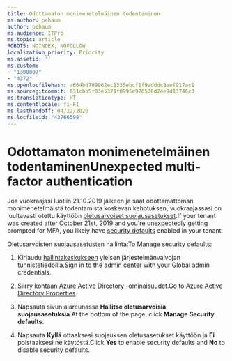 ```yaml
---
title: Odottamaton monimenetelmäinen todentaminen
ms.author: pebaum
author: pebaum
ms.audience: ITPro
ms.topic: article
ROBOTS: NOINDEX, NOFOLLOW
localization_priority: Priority
ms.assetid: ''
ms.custom:
- "1300007"
- "4372"
ms.openlocfilehash: a664bd709062ec1335ebcf1f9adddc8aef917ac1
ms.sourcegitcommit: 631cbb5f03e5371f0995e976536d24e9d13746c3
ms.translationtype: HT
ms.contentlocale: fi-FI
ms.lasthandoff: 04/22/2020
ms.locfileid: "43766598"
---
```

# <a name="unexpected-multi-factor-authentication"></a><span data-ttu-id="d7539-102">Odottamaton monimenetelmäinen todentaminen</span><span class="sxs-lookup"><span data-stu-id="d7539-102">Unexpected multi-factor authentication</span></span>

<span data-ttu-id="d7539-103">Jos vuokraajasi luotiin 21.10.2019 jälkeen ja saat odottamattoman monimenetelmäistä todentamista koskevan kehotuksen, vuokraajassasi on luultavasti otettu käyttöön [oletusarvoiset suojausasetukset](https://aka.ms/securitydefaults).</span><span class="sxs-lookup"><span data-stu-id="d7539-103">If your tenant was created after October 21st, 2019 and you're unexpectedly getting prompted for MFA, you likely have [security defaults](https://aka.ms/securitydefaults) enabled in your tenant.</span></span> 

<span data-ttu-id="d7539-104">Oletusarvoisten suojausasetusten hallinta:</span><span class="sxs-lookup"><span data-stu-id="d7539-104">To Manage security defaults:</span></span>

1. <span data-ttu-id="d7539-105">Kirjaudu [hallintakeskukseen](https://go.microsoft.com/fwlink/p/?linkid=834822) yleisen järjestelmänvalvojan tunnistetiedoilla.</span><span class="sxs-lookup"><span data-stu-id="d7539-105">Sign in to the [admin center](https://go.microsoft.com/fwlink/p/?linkid=834822) with your Global admin credentials.</span></span>

2. <span data-ttu-id="d7539-106">Siirry kohtaan [Azure Active Directory -ominaisuudet](https://portal.azure.com/#blade/Microsoft_AAD_IAM/ActiveDirectoryMenuBlade/Properties).</span><span class="sxs-lookup"><span data-stu-id="d7539-106">Go to [Azure Active Directory Properties](https://portal.azure.com/#blade/Microsoft_AAD_IAM/ActiveDirectoryMenuBlade/Properties).</span></span>

3. <span data-ttu-id="d7539-107">Napsauta sivun alareunassa **Hallitse oletusarvoisia suojausasetuksia**.</span><span class="sxs-lookup"><span data-stu-id="d7539-107">At the bottom of the page, click **Manage Security defaults**.</span></span>

4. <span data-ttu-id="d7539-108">Napsauta **Kyllä** ottaaksesi suojauksen oletusasetukset käyttöön ja **Ei** poistaaksesi ne käytöstä.</span><span class="sxs-lookup"><span data-stu-id="d7539-108">Click **Yes** to enable security defaults and **No** to disable security defaults.</span></span>
